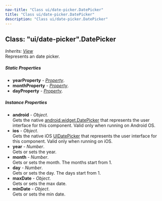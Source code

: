 ```yaml
---
nav-title: "Class ui/date-picker.DatePicker"
title: "Class ui/date-picker.DatePicker"
description: "Class ui/date-picker.DatePicker"
---
```

## Class: "ui/date-picker".DatePicker  
_Inherits:_ [_View_](../../ui/core/view/View.md)  
Represents an date picker.

##### Static Properties
 - **yearProperty** - [_Property_](../../ui/core/dependency-observable/Property.md).
 - **monthProperty** - [_Property_](../../ui/core/dependency-observable/Property.md).
 - **dayProperty** - [_Property_](../../ui/core/dependency-observable/Property.md).

##### Instance Properties
 - **android** - _Object_.    
  Gets the native [android.widget.DatePicker](http://developer.android.com/reference/android/widget/DatePicker.html) that represents the user interface for this component. Valid only when running on Android OS.
 - **ios** - _Object_.    
  Gets the native iOS [UIDatePicker](http://developer.apple.com/library/prerelease/ios/documentation/UIKit/Reference/UIDatePicker_Class/index.html) that represents the user interface for this component. Valid only when running on iOS.
 - **year** - _Number_.    
  Gets or sets the year.
 - **month** - _Number_.    
  Gets or sets the month. The months start from 1.
 - **day** - _Number_.    
  Gets or sets the day. The days start from 1.
 - **maxDate** - _Object_.    
  Gets or sets the max date.
 - **minDate** - _Object_.    
  Gets or sets the min date.